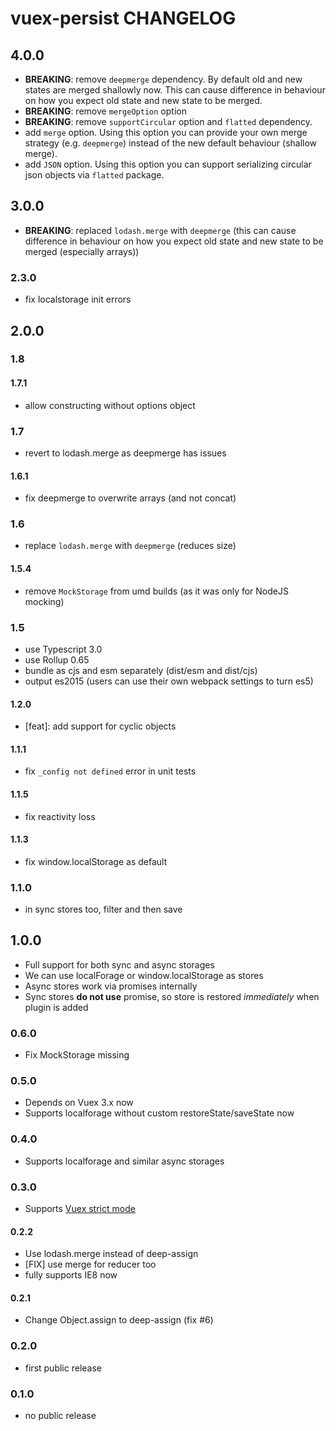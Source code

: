 # vuex-persist CHANGELOG

## 4.0.0

- **BREAKING**: remove `deepmerge` dependency. By default old and new states are merged shallowly now. This can cause difference in behaviour on how you expect old state and new state to be merged.
- **BREAKING**: remove `mergeOption` option
- **BREAKING**: remove `supportCircular` option and `flatted` dependency.
- add `merge` option. Using this option you can provide your own merge strategy (e.g. `deepmerge`) instead of the new default behaviour (shallow merge).
- add `JSON` option. Using this option you can support serializing circular json objects via `flatted` package.

## 3.0.0

- **BREAKING**: replaced `lodash.merge` with `deepmerge` 
    (this can cause difference in behaviour on how you expect old state and new state to be merged (especially arrays))

### 2.3.0 

- fix localstorage init errors

## 2.0.0

### 1.8

#### 1.7.1

- allow constructing without options object

### 1.7

- revert to lodash.merge as deepmerge has issues

#### 1.6.1

- fix deepmerge to overwrite arrays (and not concat)

### 1.6

- replace `lodash.merge` with `deepmerge` (reduces size)

#### 1.5.4

- remove `MockStorage` from umd builds (as it was only for NodeJS mocking)

### 1.5

- use Typescript 3.0
- use Rollup 0.65
- bundle as cjs and esm separately (dist/esm and dist/cjs)
- output es2015 (users can use their own webpack settings to turn es5)

#### 1.2.0

- \[feat\]: add support for cyclic objects

#### 1.1.1

- fix `_config not defined` error in unit tests

#### 1.1.5

- fix reactivity loss

#### 1.1.3

- fix window.localStorage as default

### 1.1.0

- in sync stores too, filter and then save

## 1.0.0

- Full support for both sync and async storages
- We can use localForage or window.localStorage as stores
- Async stores work via promises internally
- Sync stores **do not use** promise, so store is restored _immediately_ when plugin is added

### 0.6.0

- Fix MockStorage missing

### 0.5.0

- Depends on Vuex 3.x now
- Supports localforage without custom restoreState/saveState now

### 0.4.0

- Supports localforage and similar async storages

### 0.3.0

- Supports [Vuex strict mode](https://vuex.vuejs.org/en/strict.html)

#### 0.2.2

- Use lodash.merge instead of deep-assign
- [FIX] use merge for reducer too
- fully supports IE8 now

#### 0.2.1

- Change Object.assign to deep-assign (fix #6)

### 0.2.0

- first public release

### 0.1.0

- no public release
